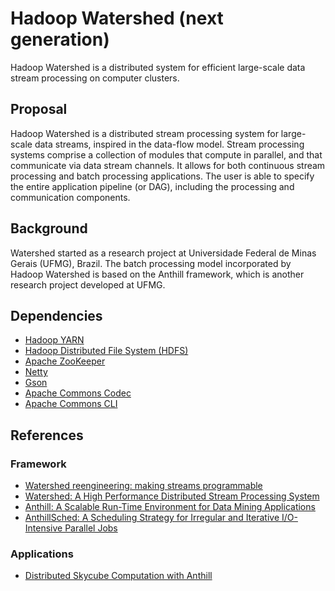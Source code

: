 Hadoop Watershed (next generation)
==================================

Hadoop Watershed is a distributed system for efficient large-scale data stream processing on computer clusters.

## Proposal

Hadoop Watershed is a distributed stream processing system for large-scale data streams, inspired in the data-flow model.
Stream processing systems comprise a collection of modules that compute in parallel, and that communicate via data stream channels.
It allows for both continuous stream processing and batch processing applications.
The user is able to specify the entire application pipeline (or DAG), including the processing and communication components.

## Background

Watershed started as a research project at Universidade Federal de Minas Gerais (UFMG), Brazil.
The batch processing model incorporated by Hadoop Watershed is based on the Anthill framework, which is another research project developed at UFMG.

## Dependencies

* [Hadoop YARN](http://hadoop.apache.org/)
* [Hadoop Distributed File System (HDFS)](http://hadoop.apache.org/) 
* [Apache ZooKeeper](http://zookeeper.apache.org/)
* [Netty](http://netty.io/)
* [Gson](https://code.google.com/p/google-gson/)
* [Apache Commons Codec](http://commons.apache.org/proper/commons-codec/)
* [Apache Commons CLI](http://commons.apache.org/proper/commons-cli/)

## References
### Framework
- [Watershed reengineering: making streams programmable](http://homepages.dcc.ufmg.br/~rcor/papers/wpba2014watershed.pdf)
- [Watershed: A High Performance Distributed Stream Processing System](http://homepages.dcc.ufmg.br/~rcor/tmp/2011-SBAC_PAD-watershed.pdf)
- [Anthill: A Scalable Run-Time Environment for Data Mining Applications](http://homepages.dcc.ufmg.br/~dorgival/artigos/sbac2005.pdf)
- [AnthillSched: A Scheduling Strategy for Irregular and Iterative I/O-Intensive Parallel Jobs](http://homepages.dcc.ufmg.br/~pcalais/papers/JSSPP.pdf)

### Applications
- [Distributed Skycube Computation with Anthill](http://homepages.dcc.ufmg.br/~lcerf/publications/articles/Distributed%20Skycube%20Computation%20with%20Anthill.pdf)

